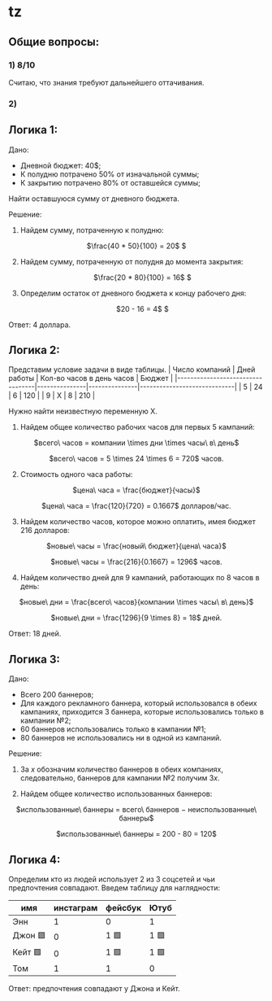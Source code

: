 # tz

## Общие вопросы:
### 1) 8/10
Считаю, что знания требуют дальнейшего оттачивания.

### 2) 

## Логика 1:
Дано: 

- Дневной бюджет: 40$;
- К полудню потрачено 50% от изначальной суммы;
- К закрытию потрачено 80% от оставшейся суммы;

Найти оставшуюся сумму от дневного бюджета.

Решение:
1. Найдем сумму, потраченную к полудню:
<p align="center">
    $\frac{40 * 50}{100} = 20$ $
</p>

    
2. Найдем сумму, потраченную от полудня до момента закрытия:

   
   <p align="center">
    $\frac{20 * 80}{100} = 16$ $
</p>

3. Определим остаток от дневного бюджета к концу рабочего дня:

   
   <p align="center">
    $20 - 16 = 4$ $
</p>

Ответ: 4 доллара.


## Логика 2:
Представим условие задачи в виде таблицы.
| Число компаний                         | Дней работы  | Кол-во часов в день часов  | Бюджет                  |
|----------------------------------|---------------|---------------|-----------------------------|
| 5            | 24             | 6             | 120                           |
| 9             | X             | 8             | 210                          |

Нужно найти неизвестную переменную X.

1. Найдем общее количество рабочих часов для первых 5 кампаний:

<p align="center">
    $всего\ часов = компании \times дни \times часы\ в\ день$
</p>

<p align="center">
    $всего\ часов = 5 \times 24 \times 6 = 720$ часов. 
</p>

2. Стоимость одного часа работы:


<p align="center">
    $цена\ часа = \frac{бюджет}{часы}$
</p>

<p align="center">
    $цена\ часа = \frac{120}{720} = 0.1667$  долларов/час. 
</p>




3. Найдем количество часов, которое можно оплатить, имея бюджет 216 долларов:

<p align="center">
    $новые\ часы = \frac{новый\ бюджет}{цена\ часа}$
</p>

<p align="center">
    $новые\ часы = \frac{216}{0.1667} = 1296$ часов. 
</p>




4. Найдем количество дней для 9 кампаний, работающих по 8 часов в день:
<p align="center">
    $новые\ дни = \frac{всего\ часов}{компании \times часы\ в\ день}$
</p>

<p align="center">
    $новые\ дни = \frac{1296}{9 \times 8} = 18$ дней.
</p>

Ответ: 18 дней.





## Логика 3:

Дано:

- Всего 200 баннеров;
- Для каждого рекламного баннера, который использовался в обеих кампаниях, приходится 3 баннера, которые использовались только в кампании №2;
- 60 баннеров использовались только в кампании №1;
- 80 баннеров не использовались ни в одной из кампаний.

Решение:
1. За $x$ обозначим количество баннеров в обеих компаниях, следовательно, баннеров для кампании №2 получим $3x$. 

2. Найдем общее количество использованных баннеров:

<p align="center">
    $использованные\ баннеры = всего\ баннеров − неиспользованные\ баннеры$
</p>

<p align="center">
    $использованные\ баннеры = 200 - 80 = 120$
</p>


  







## Логика 4:

Определим кто из людей использует 2 из 3 соцсетей и чьи предпочтения совпадают. Введем таблицу для наглядности:

| имя                         | инстаграм  | фейсбук | Ютуб                  |
|-----------------------------|---------------|---------------|-----------------------------|
|  Энн             | 1             | 0            | 1                          |
|  Джон 🟩             | 0             | 1 🟩             | 1    🟩                       |
|  Кейт 🟩            | 0             | 1  🟩           | 1   🟩                        |
|  Том             | 1             | 1             | 0                           |

Ответ: предпочтения совпадают у Джона и Кейт.
